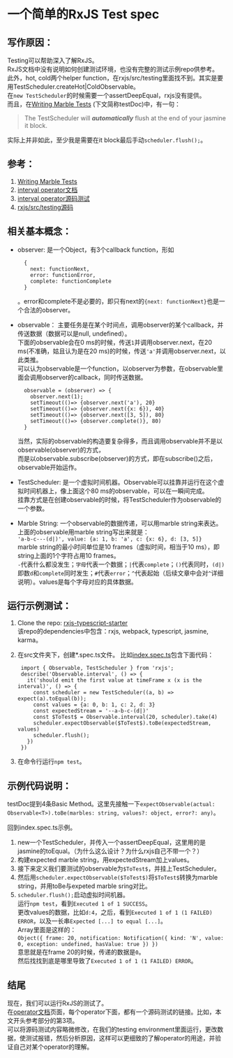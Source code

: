 # 一个简单的RxJS Test spec

## 写作原因：
Testing可以帮助深入了解RxJS。   
RxJS文档中没有说明如何创建测试环境，也没有完整的测试示例repo供参考。  
此外，hot, cold两个helper function，在rxjs/src/testing里面找不到。其实是要用TestScheduler.createHot|ColdObservable。  
在`new TestScheduler`的时候需要一个assertDeepEqual，rxjs没有提供。  
而且，在[Writing Marble Tests][] (下文简称testDoc)中，有一句：
> The TestScheduler will **_automatically_** flush at the end of your jasmine it block.  

实际上并非如此，至少我是需要在it block最后手动`scheduler.flush();`。

## 参考：
1. [Writing Marble Tests][]
2. [interval operator文档][]
3. [interval operator源码测试][]
4. [rxjs/src/testing源码][]

## 相关基本概念：
* observer: 是一个Object，有3个callback function，形如

        {
          next: functionNext, 
          error: functionError, 
          complete: functionComplete
        }
    。error和complete不是必要的，即只有next的`{next: functionNext}`也是一个合法的observer。
* observable： 主要任务是在某个时间点，调用observer的某个callback，并传送数据（数据可以是null, undefined）。  
    下面的observable会在0 ms的时候，传送`1`并调用observer.next，在20 ms(不准确，姑且认为是在20 ms)的时候，传送`'a'`并调用observer.next，以此类推。  
    可以认为observable是一个function，以observer为参数，在observable里面会调用observer的callback，同时传送数据。  

        observable = (observer) => {
          observer.next(1);
          setTimeout(()=> {observer.next('a'), 20}
          setTimeout(()=> {observer.next({x: 6}), 40}
          setTimeout(()=> {observer.next([3, 5]), 80}
          setTimeout(()=> {observer.complete()}, 80)
        }  
    当然，实际的observable的构造要复杂得多，而且调用observable并不是以observable(observer)的方式，  
    而是以observable.subscribe(observer)的方式，即在subscribe()之后，observable开始运作。

* TestScheduler: 是一个虚拟时间机器。Observable可以挂靠并运行在这个虚拟时间机器上，像上面这个80 ms的observable，可以在一瞬间完成。  
    挂靠方式是在创建observable的时候，将TestScheduler作为observable的一个参数。
* Marble String: 一个observable的数据传递，可以用marble string来表达。
    上面的observable用marble string写出来就是：  
    `'a-b-c---(d|)', value: {a: 1, b: 'a', c: {x: 6}, d: [3, 5]}`  
    marble string的最小时间单位是10 frames（虚拟时间，相当于10 ms），即string上面的1个字符占用10 frames。  
    `-`代表什么都没发生；`字母`代表一个数据；`|`代表`complete`；`()`代表同时，`(d|)`即数`d`和`complete`同时发生；`#`代表`error`；`^`代表起始（后续文章中会对`^`详细说明）。values是每个字母对应的具体数据。  

## 运行示例测试：
1. Clone the repo: [rxjs-typescript-starter][]  
    该repo的dependencies中包含：rxjs, webpack, typescript, jasmine, karma。  
2. 在src文件夹下，创建*.spec.ts文件。
    比如[index.spec.ts][]包含下面代码：  

        import { Observable, TestScheduler } from 'rxjs';
        describe('Observable.interval', () => {
          it('should emit the first value at timeFrame x (x is the interval)', () => {
            const scheduler = new TestScheduler((a, b) => expect(a).toEqual(b));
            const values = {a: 0, b: 1, c: 2, d: 3}
            const expectedStream = '--a-b-c-(d|)'
            const $ToTest$ = Observable.interval(20, scheduler).take(4)
            scheduler.expectObservable($ToTest$).toBe(expectedStream, values)
            scheduler.flush();
          })
        })  

3. 在命令行运行`npm test`。  

## 示例代码说明：
testDoc提到4条Basic Method。这里先接触一下`expectObservable(actual: Observable<T>).toBe(marbles: string, values?: object, error?: any)`。

回到index.spec.ts示例。  
1. new一个TestScheduler，并传入一个assertDeepEqual，这里用的是jasmine的toEqual。（为什么这么设计？为什么rxjs自己不带一个？）  
2. 构建expected marble string，用expectedStream加上values。  
3. 接下来定义我们要测试的observable为`$ToTest$`，并挂上TestScheduler。  
4. 然后用`scheduler.expectObservable($ToTest$)`将`$ToTest$`转换为marble string，并用toBe与expeted marble sring对比。  
5. `scheduler.flush();`启动虚拟时间机器。  
运行`npm test`，看到`Executed 1 of 1 SUCCESS`。  
更改values的数据，比如`d:4`，之后，看到`Executed 1 of 1 (1 FAILED) ERROR`，以及一长串`Expected [...] to equal [...]`。  
Array里面是这样的：  
`Object({ frame: 20, notification: Notification({ kind: 'N', value: 0, exception: undefined, hasValue: true }) })`  
意思就是在frame 20的时候，传递的数据是`0`。  
然后找找到底是哪里导致了`Executed 1 of 1 (1 FAILED) ERROR`。

## 结尾
现在，我们可以运行RxJS的测试了。  
在[operator文档][]页面，每个operator下面，都有一个源码测试的链接。比如，本文开头参考部分的第3项。  
可以将源码测试内容略微修改，在我们的testing environment里面运行，更改数据，使测试报错，然后分析原因，这样可以更细致的了解operator的用途，并验证自己对某个operator的理解。  


[interval operator文档]: http://reactivex.io/rxjs/class/es6/Observable.js~Observable.html#static-method-interval
[Writing Marble Tests]: https://github.com/ReactiveX/rxjs/blob/master/doc/writing-marble-tests.md
[interval operator源码测试]: http://reactivex.io/rxjs/test-file/spec-js/observables/interval-spec.js.html
[rxjs-typescript-starter]: https://github.com/rxjs-space/rxjs-typescript-starter
[index.spec.ts]: https://github.com/rxjs-space/rxjs-typescript-starter/blob/master/src/index.spec.ts
[rxjs/src/testing源码]: https://github.com/ReactiveX/rxjs/tree/master/src/
[operator文档]: http://reactivex.io/rxjs/class/es6/Observable.js~Observable.html